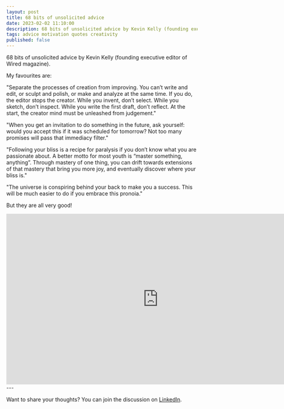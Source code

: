 ```yaml
---
layout: post
title: 68 bits of unsolicited advice
date: 2023-02-02 11:10:00
description: 68 bits of unsolicited advice by Kevin Kelly (founding executive editor of Wired magazine).
tags: advice motivation quotes creativity
published: false
---
```

68 bits of unsolicited advice by Kevin Kelly (founding executive editor of Wired magazine).

My favourites are:

"Separate the processes of creation from improving. You can’t write and edit, or sculpt and polish, or make and analyze at the same time. If you do, the editor stops the creator. While you invent, don’t select. While you sketch, don’t inspect. While you write the first draft, don’t reflect. At the start, the creator mind must be unleashed from judgement."

"When you get an invitation to do something in the future, ask yourself: would you accept this if it was scheduled for tomorrow? Not too many promises will pass that immediacy filter."

"Following your bliss is a recipe for paralysis if you don’t know what you are passionate about. A better motto for most youth is “master something, anything”. Through mastery of one thing, you can drift towards extensions of that mastery that bring you more joy, and eventually discover where your bliss is."

"The universe is conspiring behind your back to make you a success. This will be much easier to do if you embrace this pronoia."

But they are all very good!

<iframe width="800" height="450" src="https://www.youtube.com/embed/Zz70rcguxwk" title="YouTube video player" frameborder="0" allow="accelerometer; autoplay; clipboard-write; encrypted-media; gyroscope; picture-in-picture; web-share" allowfullscreen></iframe>
---

Want to share your thoughts? You can join the discussion on [LinkedIn](https://www.linkedin.com/posts/agata-branczyk_68-bits-of-unsolicited-advice-activity-7026585207172468736-7-mM).
